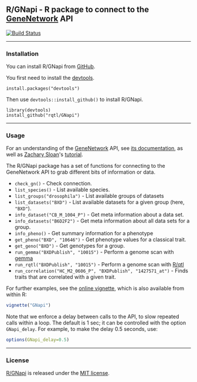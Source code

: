 ## R/GNapi - R package to connect to the [GeneNetwork](http://gn2.genenetwork.org/) API

[![Build Status](https://travis-ci.org/rqtl/GNapi.svg?branch=master)](https://travis-ci.org/rqtl/GNapi)

---

### Installation

You can install R/GNapi from
[GitHub](https://github.com/rqtl/GNapi).

You first need to install the
[devtools](https://github.com/hadley/devtools).

    install.packages("devtools")

Then use `devtools::install_github()` to install R/GNapi.

    library(devtools)
    install_github("rqtl/GNapi")

---

### Usage

For an understanding of the
[GeneNetwork](http://gn2.genenetwork.org) API, see
[its
documentation](https://github.com/zsloan/genenetwork2/blob/master/api_readme.md),
as well as [Zachary Sloan](https://github.com/zsloan?tab=repositories)'s
[tutorial](https://github.com/zsloan/GN2-REST-Notebook/blob/master/REST_guide.ipynb).


The R/GNapi package has a set of functions for connecting to the
GeneNetwork API to grab different bits of information or data.

- `check_gn()` - Check connection.
- `list_species()` - List available species.
- `list_groups("drosophila")` - List available groups of datasets
- `list_datasets("BXD")` - List available datasets for a given group
  (here, `"BXD"`).
- `info_dataset("CB_M_1004_P")` - Get meta information about a data set.
- `info_datasets("B6D2F2")` - Get meta information about all data sets
  for a group.
- `info_pheno()` - Get summary information for a phenotype
- `get_pheno("BXD", "10646")` - Get phenotype values for a classical trait.
- `get_geno("BXD")` - Get genotypes for a group.
- `run_gemma("BXDPublish", "10015")` - Perform a genome scan with [gemma](https://github.com/genetics-statistics/GEMMA)
- `run_rqtl("BXDPublish", "10015")` - Perform a genome scan with [R/qtl](http://rqtl.org)
- `run_correlation("HC_M2_0606_P", "BXDPublish", "1427571_at")` - Finds traits that are correlated with a given trait.

For further examples, see the [online
vignette](https://kbroman.org/GNapi/GNapi.html), which is also
available from within R:

```r
vignette("GNapi")
```

Note that we enforce a delay between calls to the API, to slow
repeated calls within a loop. The default is 1 sec; it can be
controlled with the option `GNapi_delay`. For example, to make the
delay 0.5 seconds, use:

```r
options(GNapi_delay=0.5)
```

---

### License

[R/GNapi](https://github.com/rqtl/GNapi) is released under the
[MIT license](LICENSE.md).
